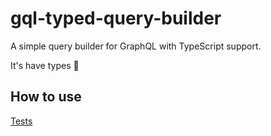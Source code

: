 # gql-typed-query-builder

A simple query builder for GraphQL with TypeScript support.

It's have types :tada:


How to use
----------
[Tests](https://github.com/claudioluciano/gql-typed-query-builder/blob/main/src/tests/intex.test.ts)
